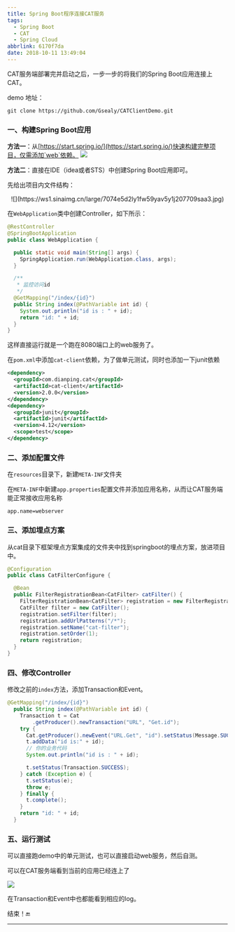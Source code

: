 ```yaml
---
title: Spring Boot程序连接CAT服务
tags:
  - Spring Boot
  - CAT
  - Spring Cloud
abbrlink: 6170f7da
date: 2018-10-11 13:49:04
---
```


CAT服务端部署完并启动之后，一步一步的将我们的Spring Boot应用连接上CAT。

demo 地址：

```shell
git clone https://github.com/Gsealy/CATClientDemo.git
```

### 一、构建Spring Boot应用

**方法一**：从[https://start.spring.io/](https://start.spring.io/)快速构建完整项目，仅需添加`web`依赖。
![](https://ws1.sinaimg.cn/large/7074e5d2ly1fw59vkrfrmj20wc0awgmn.jpg)

**方法二**：直接在IDE（idea或者STS）中创建Spring Boot应用即可。

先给出项目内文件结构：

<div align=center>
![](https://ws1.sinaimg.cn/large/7074e5d2ly1fw59yav5y1j207709saa3.jpg)
</div>


在`WebApplication`类中创建Controller，如下所示：

```java
@RestController
@SpringBootApplication
public class WebApplication {

  public static void main(String[] args) {
    SpringApplication.run(WebApplication.class, args);
  }

  /**
   * 监控访问id
   */
  @GetMapping("/index/{id}")
  public String index(@PathVariable int id) {
    System.out.println("id is : " + id);
    return "id: " + id;
  }
}
```

这样直接运行就是一个跑在8080端口上的web服务了。

在`pom.xml`中添加`cat-client`依赖，为了做单元测试，同时也添加一下junit依赖

```xml
<dependency>
  <groupId>com.dianping.cat</groupId>
  <artifactId>cat-client</artifactId>
  <version>2.0.0</version>
</dependency>
<dependency>
  <groupId>junit</groupId>
  <artifactId>junit</artifactId>
  <version>4.12</version>
  <scope>test</scope>
</dependency>
```

### 二、添加配置文件

在`resources`目录下，新建`META-INF`文件夹

在`META-INF`中新建`app.properties`配置文件并添加应用名称，从而让CAT服务端能正常接收应用名称

```properties
app.name=webserver
```

### 三、添加埋点方案

从cat目录下框架埋点方案集成的文件夹中找到springboot的埋点方案，放进项目中。

```java
@Configuration
public class CatFilterConfigure {

  @Bean
  public FilterRegistrationBean<CatFilter> catFilter() {
    FilterRegistrationBean<CatFilter> registration = new FilterRegistrationBean<>();
    CatFilter filter = new CatFilter();
    registration.setFilter(filter);
    registration.addUrlPatterns("/*");
    registration.setName("cat-filter");
    registration.setOrder(1);
    return registration;
  }
}
```

### 四、修改Controller

修改之前的`index`方法，添加Transaction和Event。

```java
@GetMapping("/index/{id}")
  public String index(@PathVariable int id) {
    Transaction t = Cat
        .getProducer().newTransaction("URL", "Get.id");
    try {
      Cat.getProducer().newEvent("URL.Get", "id").setStatus(Message.SUCCESS);
      t.addData("id is:" + id);
      // 你的业务代码
      System.out.println("id is : " + id);

      t.setStatus(Transaction.SUCCESS);
    } catch (Exception e) {
      t.setStatus(e);
      throw e;
    } finally {
      t.complete();
    }
    return "id: " + id;
  }
```

### 五、运行测试

可以直接跑demo中的单元测试，也可以直接启动web服务，然后自测。

可以在CAT服务端看到当前的应用已经连上了

![](https://ws1.sinaimg.cn/large/7074e5d2ly1fw59yaxpkgj20qw0chq3r.jpg)

在Transaction和Event中也都能看到相应的log。

结束！🔚

------

